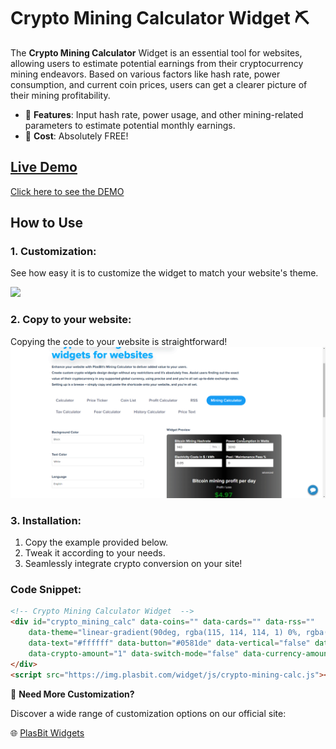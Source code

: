 # Crypto Mining Calculator Widget ⛏️

The **Crypto Mining Calculator** Widget is an essential tool for websites, allowing users to estimate potential earnings from their cryptocurrency mining endeavors. Based on various factors like hash rate, power consumption, and current coin prices, users can get a clearer picture of their mining profitability.

- 🚀 **Features**: Input hash rate, power usage, and other mining-related parameters to estimate potential monthly earnings.
- 💸 **Cost**: Absolutely FREE!

## [Live Demo]()
[Click here to see the DEMO](https://www.plasbit.com/widgets)

## How to Use

### 1. Customization:

See how easy it is to customize the widget to match your website's theme.

![](https://github.com/PlasBit/Crypto-Mining-Calculator-Widget/blob/main/customize.gif)

### 2. Copy to your website:

Copying the code to your website is straightforward!
![](https://github.com/PlasBit/Crypto-Mining-Calculator-Widget/blob/main/copy.gif)

### 3. Installation:
1. Copy the example provided below.
2. Tweak it according to your needs.
3. Seamlessly integrate crypto conversion on your site!

### Code Snippet:

```html
<!-- Crypto Mining Calculator Widget  -->
<div id="crypto_mining_calc" data-coins="" data-cards="" data-rss=""
    data-theme="linear-gradient(90deg, rgba(115, 114, 114, 1) 0%, rgba(0, 0, 0, 1) 50%, rgba(115, 114, 114, 1) 100%)"
    data-text="#ffffff" data-button="#0581de" data-vertical="false" data-coin="BTC" data-price="USD"
    data-crypto-amount="1" data-switch-mode="false" data-currency-amount="1" data-language="en">
</div>
<script src="https://img.plasbit.com/widget/js/crypto-mining-calc.js"></script>
```



🎨 **Need More Customization?**

Discover a wide range of customization options on our official site:

🌐 [PlasBit Widgets](https://www.plasbit.com/widgets)
